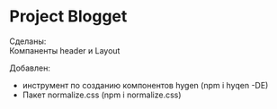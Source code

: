 # Project **Blogget**

Сделаны: <br/>
Компаненты header и Layout

Добавлен:

* инструмент по созданию компонентов hygen (npm i hyqen -DE)
* Пакет normalize.css (npm i normalize.css)